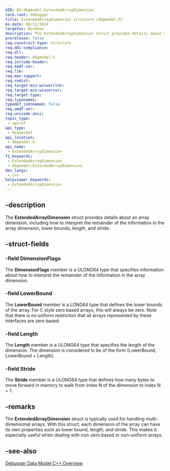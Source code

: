 ```yaml
---
UID: NS:dbgmodel.ExtendedArrayDimension
tech.root: debugger
title: ExtendedArrayDimension structure (dbgmodel.h)
ms.date: 08/12/2024
targetos: Windows
description: The ExtendedArrayDimension struct provides details about an array dimension, including how to interpret the remainder of the information in the array dimension, lower bounds, length, and stride.  
prerelease: false
req.construct-type: structure
req.ddi-compliance: 
req.dll: 
req.header: dbgmodel.h
req.include-header: 
req.kmdf-ver: 
req.lib: 
req.max-support: 
req.redist: 
req.target-min-winverclnt: 
req.target-min-winversvr: 
req.target-type: 
req.typenames: 
typedef_isUnnamed: false
req.umdf-ver: 
req.unicode-ansi: 
topic_type:
 - apiref
api_type:
 - HeaderDef
api_location:
 - dbgmodel.h
api_name:
 - ExtendedArrayDimension
f1_keywords:
 - ExtendedArrayDimension
 - dbgmodel/ExtendedArrayDimension
dev_langs:
 - c++
helpviewer_keywords:
 - ExtendedArrayDimension
---
```



## -description  
   
The **ExtendedArrayDimension** struct provides details about an array dimension, including how to interpret the remainder of the information in the array dimension, lower bounds, length, and stride.  
   
## -struct-fields  
   
### -field DimensionFlags  
   
The **DimensionFlags** member is a ULONG64 type that specifies information about how to interpret the remainder of the information in the array dimension.  
   
### -field LowerBound  
   
The **LowerBound** member is a LONG64 type that defines the lower bounds of the array. For C style zero based arrays, this will always be zero. Note that there is no uniform restriction that all arrays represented by these interfaces are zero based.  
   
### -field Length  
   
The **Length** member is a ULONG64 type that specifies the length of the dimension. The dimension is considered to be of the form (LowerBound, LowerBound + Length).  
   
### -field Stride  
   
The **Stride** member is a ULONG64 type that defines how many bytes to move forward in memory to walk from index N of the dimension to index N + 1.  
   
## -remarks  
   
The **ExtendedArrayDimension** struct is typically used for handling multi-dimensional arrays. With this struct, each dimension of the array can have its own properties such as lower bound, length, and stride. This makes it especially useful when dealing with non-zero based or non-uniform arrays.

## -see-also

[Debugger Data Model C++ Overview](/windows-hardware/drivers/debugger/data-model-cpp-overview)

